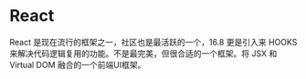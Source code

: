 # React

React 是现在流行的框架之一，社区也是最活跃的一个，16.8 更是引入来 HOOKS 来解决代码逻辑复用的功能。不是最完美，但很合适的一个框架。将 JSX 和 Virtual DOM 融合的一个前端UI框架。